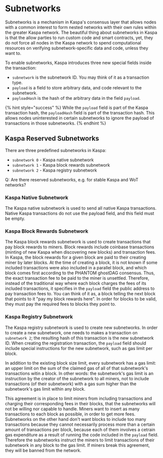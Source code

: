 # Subnetworks

Subnetworks is a mechanism in Kaspa's consensus layer that allows nodes with a common interest to form nested networks with their own rules within the greater Kaspa network. The beautiful thing about subnetworks in Kaspa is that the allow parties to run custom code and smart contracts, yet, they do not force all nodes in the Kaspa network to spend computational resources on verifying subnetwork-specific data and code, unless they want to.

To enable subnetworks, Kaspa introduces three new special fields inside the transaction:

* `subnetwork` is the subnetwork ID. You may think of it as a transaction type.
* `payload` is a field to store arbitrary data, and code relevant to the subnetwork.
* `payloadHash` is the hash of the arbitrary data in the field `payload`.

{% hint style="success" %}
While the `payload` field is part of the Kaspa transaction hash, the `payloadHash` field is part of the transaction hash. This allows nodes uninterested in certain subnetworks to ignore the payload of transactions in those subnetworks.
{% endhint %}

## Kaspa Reserved Subnetworks

There are three predefined subnetworks in Kaspa:

* `subnetwork 0` - Kaspa native subnetwork
* `subnetwork 1` - Kaspa block rewards subnetwork
* `subnetwork 2` - Kaspa registry subnetwork

Q: Are there reserved subnetworks, e.g. for stable Kaspa and WoT networks?

### Kaspa Native Subnetwork

The Kaspa native subnetwork is used to send all native Kaspa transactions. Native Kaspa transactions do not use the payload field, and this field must be empty.

### Kaspa Block Rewards Subnetwork

The Kaspa block rewards subnetwork is used to create transactions that pay block rewards to miners. Block rewards include coinbase transactions \(minting of new Kaspa when discovering new blocks\) and transaction fees. In Kaspa, the block rewards for a given block are paid to their creating miner by later blocks. At the time of creating a block, it is not known if some included transactions were also included in a parallel block, and which block comes first according to the PHANTOM ghostDAG consensus. Thus, the exact transaction fee to be paid to the miner is unsettled. Therefore, instead of the traditional way where each block charges the fees of its included transactions, it specifies in the `payload` field the public address to pay transaction fees to. You can think of it as, a block telling the next block that points to it "pay my block rewards here". In order for blocks to be valid, they must pay the required fees to blocks they point to.

### Kaspa Registry Subnetwork

The Kaspa registry subnetwork is used to create new subnetworks. In order to create a new subnetwork, one needs to makes a transaction on `subnetwork 2`; the resulting hash of this transaction is the new subnetwork ID. When creating the registration transaction, the `payload` field should include special instructions for the new subnetwork, such as gas limit per block.

In addition to the existing block size limit, every subnetwork has a gas limit: an upper limit on the sum of the claimed gas of all of that subnetwork's transactions witin a block. In other words: the subnetwork's gas limit is an instruction by the creator of the subnetwork to all miners, not to include transactions \(of their subnetwork\) with a gas sum higher than the subnetwork's gas limit within any block.

This agreement is in place to limit miners from including transactions and charging their corresponding fees in their blocks, that the subnetworks will not be willing nor capable to handle. Miners want to insert as many transactions to each block as possible, in order to get more fees. Subnetworks on the other hand don't want blocks to include too many transactions because they cannot necessarily process more than a certain amount of transactions per block, because each of them involves a cetrain gas expenditure as a result of running the code included in the `payload` field. Therefore the subnetworks instruct the miners to limit transactions of their subnetwork in any block to the gas limit. If miners break this agreement, they will be banned from the network.

